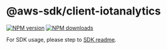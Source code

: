# @aws-sdk/client-iotanalytics

[![NPM version](https://img.shields.io/npm/v/@aws-sdk/client-iotanalytics/rc.svg)](https://www.npmjs.com/package/@aws-sdk/client-iotanalytics)
[![NPM downloads](https://img.shields.io/npm/dm/@aws-sdk/client-iotanalytics.svg)](https://www.npmjs.com/package/@aws-sdk/client-iotanalytics)

For SDK usage, please step to [SDK readme](https://github.com/aws/aws-sdk-js-v3).

